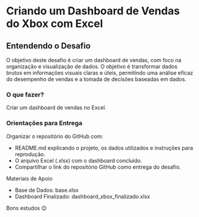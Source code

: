 # Criando um Dashboard de Vendas do Xbox com Excel

## Entendendo o Desafio
O objetivo deste desafio é criar um dashboard de vendas, com foco na organização e visualização de dados. O objetivo é transformar dados brutos em informações visuais claras e úteis, permitindo uma análise eficaz do desempenho de vendas e a tomada de decisões baseadas em dados.

### O que fazer?
Criar um dashboard de vendas no Excel.

### Orientações para Entrega
Organizar o repositório do GitHub com:
- README.md explicando o projeto, os dados utilizados e instruções para reprodução.
- O arquivo Excel (.xlsx) com o dashboard concluído.
- Compartilhar o link do repositório GitHub como entrega do desafio.
 

Materiais de Apoio
- Base de Dados: base.xlsx
- Dashboard Finalizado: dashboard_xbox_finalizado.xlsx

 

Bons estudos 😉

